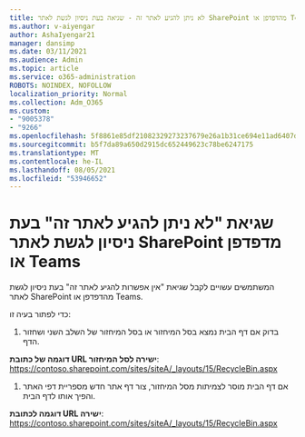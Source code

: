 ```yaml
---
title: לא ניתן להגיע לאתר זה - שגיאה בעת ניסיון לגשת לאתר SharePoint מהדפדפן או Teams
ms.author: v-aiyengar
author: AshaIyengar21
manager: dansimp
ms.date: 03/11/2021
ms.audience: Admin
ms.topic: article
ms.service: o365-administration
ROBOTS: NOINDEX, NOFOLLOW
localization_priority: Normal
ms.collection: Adm_O365
ms.custom:
- "9005378"
- "9266"
ms.openlocfilehash: 5f8861e85df21082329273237679e26a1b31ce694e11ad6407d4690d7caf2fc9
ms.sourcegitcommit: b5f7da89a650d2915dc652449623c78be6247175
ms.translationtype: MT
ms.contentlocale: he-IL
ms.lasthandoff: 08/05/2021
ms.locfileid: "53946652"
---
```

# <a name="this-site-cant-be-reached-error-when-trying-to-access-sharepoint-site-from-browser-or-teams"></a>שגיאת "לא ניתן להגיע לאתר זה" בעת ניסיון לגשת לאתר SharePoint מדפדפן או Teams

המשתמשים עשויים לקבל שגיאת "אין אפשרות להגיע לאתר זה" בעת ניסיון לגשת לאתר SharePoint מהדפדפן או Teams. 

כדי לפתור בעיה זו: 

1. בדוק אם דף הבית נמצא בסל המיחזור או בסל המיחזור של השלב השני ושחזור הדף.

**דוגמה של כתובת URL ישירה לסל המיחזור**: https://contoso.sharepoint.com/sites/siteA/_layouts/15/RecycleBin.aspx

1. אם דף הבית מוסר לצמיתות מסל המיחזור, צור דף אתר חדש מספריית דפי האתר והפיך אותו לדף הבית. 

**דוגמה לכתובת URL ישירה**: https://contoso.sharepoint.com/sites/siteA/_layouts/15/RecycleBin.aspx